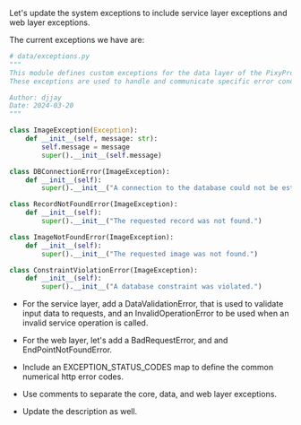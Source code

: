Let's update the system exceptions to include service layer exceptions and web layer exceptions.

The current exceptions we have are:

```python
# data/exceptions.py
"""
This module defines custom exceptions for the data layer of the PixyProxy system.
These exceptions are used to handle and communicate specific error conditions that can occur in the data layer, such as database connection issues, record not found errors, image not found errors, and database constraint violations.

Author: djjay
Date: 2024-03-20
"""

class ImageException(Exception):
    def __init__(self, message: str):
        self.message = message
        super().__init__(self.message)

class DBConnectionError(ImageException):
    def __init__(self):
        super().__init__("A connection to the database could not be established.")

class RecordNotFoundError(ImageException):
    def __init__(self):
        super().__init__("The requested record was not found.")

class ImageNotFoundError(ImageException):
    def __init__(self):
        super().__init__("The requested image was not found.")

class ConstraintViolationError(ImageException):
    def __init__(self):
        super().__init__("A database constraint was violated.")


```

- For the service layer, add a DataValidationError, that is used to validate input data to requests, and an InvalidOperationError to be used when an invalid service operation is called.

- For the web layer, let's add a BadRequestError, and and EndPointNotFoundError.  

- Include an EXCEPTION_STATUS_CODES map to define the common numerical http error codes. 

- Use comments to separate the core, data, and web layer exceptions.  
- Update the description as well.